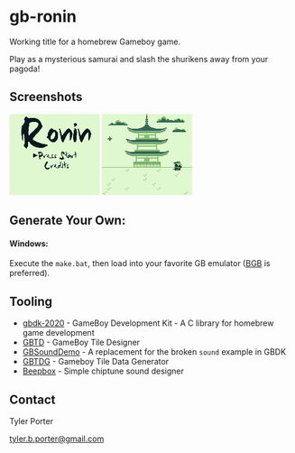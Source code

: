 # gb-ronin

Working title for a homebrew Gameboy game.

Play as a mysterious samurai and slash the shurikens away from your pagoda!

## Screenshots

![Title Screen](assets/bgb00002.bmp)
![Main Game](assets/bgb00001.bmp)

## Generate Your Own:

#### Windows: 

Execute the `make.bat`, then load into your favorite GB emulator ([BGB](https://bgb.bircd.org/) is preferred).

## Tooling

* [gbdk-2020](https://github.com/Zal0/gbdk-2020) - GameBoy Development Kit - A C library for homebrew game development
* [GBTD](http://www.devrs.com/gb/hmgd/gbtd.html) - GameBoy Tile Designer
* [GBSoundDemo](https://github.com/Zal0/GBSoundDemo) - A replacement for the broken `sound` example in GBDK
* [GBTDG](https://github.com/chrisantonellis/gbtdg/) - Gameboy Tile Data Generator
* [Beepbox](https://www.beepbox.co/) - Simple chiptune sound designer

## Contact

Tyler Porter

tyler.b.porter@gmail.com

